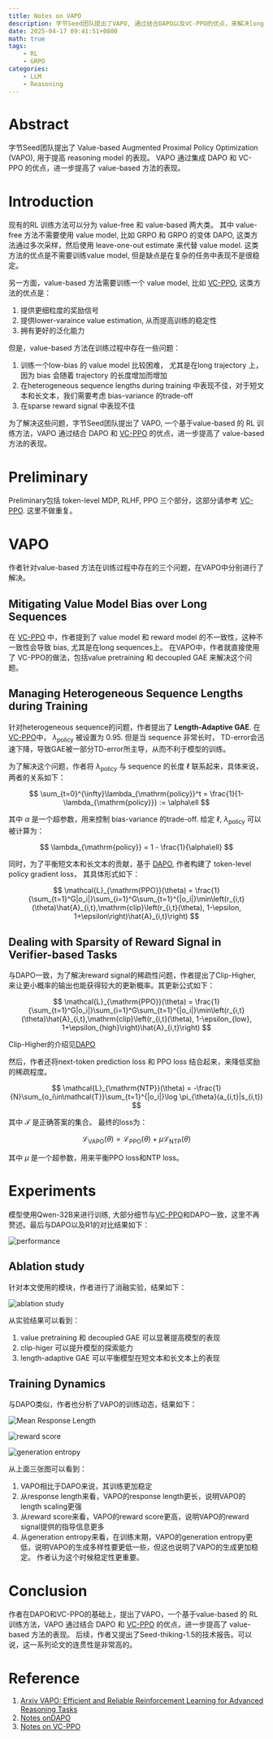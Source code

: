 ```yaml
---
title: Notes on VAPO
description: 字节Seed团队提出了VAPO, 通过结合DAPO以及VC-PPO的优点，来解决long CoT任务中的一些问题，来提高reasoning model的表现
date: 2025-04-17 09:41:51+0800
math: true
tags: 
    - RL
    - GRPO
categories:
    - LLM 
    - Reasoning
---
```


# Abstract

字节Seed团队提出了 Value-based Augmented Proximal Policy Optimization (VAPO), 用于提高 reasoning model 的表现。 VAPO 通过集成 DAPO 和 VC-PPO 的优点，进一步提高了 value-based 方法的表现。

# Introduction

现有的RL 训练方法可以分为 value-free 和 value-based 两大类。
其中 value-free 方法不需要使用 value model, 比如 GRPO 和 GRPO 的变体 DAPO, 这类方法通过多次采样，然后使用 leave-one-out estimate 来代替 value model. 这类方法的优点是不需要训练value model, 但是缺点是在复杂的任务中表现不是很稳定。

另一方面，value-based 方法需要训练一个 value model, 比如 [VC-PPO](https://maosong.website/p/notes-on-vc-ppo/), 这类方法的优点是：

1. 提供更细粒度的奖励信号
2. 提供lower-varaince value estimation, 从而提高训练的稳定性
3. 拥有更好的泛化能力

但是，value-based 方法在训练过程中存在一些问题：

1. 训练一个low-bias 的 value model 比较困难， 尤其是在long trajectory 上，因为 bias 会随着 trajectory 的长度增加而增加
2. 在heterogeneous sequence lengths during training 中表现不佳，对于短文本和长文本，我们需要考虑 bias-variance 的trade-off
3. 在sparse reward signal 中表现不佳

为了解决这些问题，字节Seed团队提出了 VAPO, 一个基于value-based 的 RL 训练方法，VAPO 通过结合 DAPO 和 [VC-PPO](https://maosong.website/p/notes-on-vc-ppo/) 的优点，进一步提高了 value-based 方法的表现。

# Preliminary

Preliminary包括 token-level MDP, RLHF, PPO 三个部分，这部分请参考 [VC-PPO](https://maosong.website/p/notes-on-vc-ppo/). 这里不做重复。

# VAPO

作者针对value-based 方法在训练过程中存在的三个问题，在VAPO中分别进行了解决。

## Mitigating Value Model Bias over Long Sequences

在 [VC-PPO](https://maosong.website/p/notes-on-vc-ppo/) 中，作者提到了 value model 和 reward model 的不一致性，这种不一致性会导致 bias, 尤其是在long sequences上。 在VAPO中，作者就直接使用了 VC-PPO的做法，包括value pretraining 和 decoupled GAE 来解决这个问题。

## Managing Heterogeneous Sequence Lengths during Training

针对heterogeneous sequence的问题，作者提出了 **Length-Adaptive GAE**. 在[VC-PPO](https://maosong.website/p/notes-on-vc-ppo/)中， $\lambda_{\mathrm{policy}}$ 被设置为 $0.95$. 但是当 sequence 非常长时， TD-error会迅速下降，导致GAE被一部分TD-error所主导，从而不利于模型的训练。

为了解决这个问题，作者将 $\lambda_{\mathrm{policy}}$ 与 sequence 的长度 $\ell$ 联系起来，具体来说， 两者的关系如下：

$$
\sum_{t=0}^{\infty}\lambda_{\mathrm{policy}}^t = \frac{1}{1-\lambda_{\mathrm{policy}}} := \alpha\ell
$$

其中 $\alpha$ 是一个超参数，用来控制 bias-variance 的trade-off. 给定 $\ell$, $\lambda_{\mathrm{policy}}$ 可以被计算为：

$$
\lambda_{\mathrm{policy}} = 1 - \frac{1}{\alpha\ell}
$$

同时，为了平衡短文本和长文本的贡献，基于 [DAPO](https://maosong.website/p/notes-on-dapo/), 作者构建了 token-level policy gradient loss， 其具体形式如下：

$$
\mathcal{L}_{\mathrm{PPO}}(\theta) = \frac{1}{\sum_{t=1}^G|o_i|}\sum_{i=1}^G\sum_{t=1}^{|o_i|}\min\left(r_{i,t}(\theta)\hat{A}_{i,t},\mathrm{clip}\left(r_{i,t}(\theta), 1-\epsilon, 1+\epsilon\right)\hat{A}_{i,t}\right)
$$

## Dealing with Sparsity of Reward Signal in Verifier-based Tasks

与DAPO一致，为了解决reward signal的稀疏性问题，作者提出了Clip-Higher, 来让更小概率的输出也能获得较大的更新概率。其更新公式如下：

$$
\mathcal{L}_{\mathrm{PPO}}(\theta) = \frac{1}{\sum_{t=1}^G|o_i|}\sum_{i=1}^G\sum_{t=1}^{|o_i|}\min\left(r_{i,t}(\theta)\hat{A}_{i,t},\mathrm{clip}\left(r_{i,t}(\theta), 1-\epsilon_{low}, 1+\epsilon_{high}\right)\hat{A}_{i,t}\right)
$$

Clip-Higher的介绍见[DAPO](https://maosong.website/p/notes-on-dapo/)

然后，作者还将next-token prediction loss 和 PPO loss 结合起来，来降低奖励的稀疏程度。

$$
\mathcal{L}_{\mathrm{NTP}}(\theta) = -\frac{1}{N}\sum_{o_i\in\mathcal{T}}\sum_{t=1}^{|o_i|}\log \pi_{\theta}(a_{i,t}|s_{i,t})
$$

其中 $\mathcal{T}$ 是正确答案的集合。 最终的loss为：

$$
\mathcal{L}_{\mathrm{VAPO}}(\theta) = \mathcal{L}_{\mathrm{PPO}}(\theta) +\mu \mathcal{L}_{\mathrm{NTP}}(\theta)
$$

其中 $\mu$ 是一个超参数，用来平衡PPO loss和NTP loss。

# Experiments

模型使用Qwen-32B来进行训练, 大部分细节与[VC-PPO](https://maosong.website/p/notes-on-vc-ppo/)和DAPO一致，这里不再赘述。最后与DAPO以及R1的对比结果如下：

![performance](performance.png)

## Ablation study

针对本文使用的模块，作者进行了消融实验，结果如下：

![ablation study](ablation_results.png)

从实验结果可以看到：

1. value pretraining 和 decoupled GAE 可以显著提高模型的表现
2. clip-higer 可以提升模型的探索能力
3. length-adaptive GAE 可以平衡模型在短文本和长文本上的表现

## Training Dynamics

与DAPO类似，作者也分析了VAPO的训练动态，结果如下：

![Mean Response Length](mean_response_length.png)

![reward score](reward_score.png)

![generation entropy](generation_entropy.png)

从上面三张图可以看到：

1. VAPO相比于DAPO来说，其训练更加稳定
2. 从response length来看，VAPO的response length更长，说明VAPO的length scaling更强
3. 从reward score来看，VAPO的reward score更高，说明VAPO的reward signal提供的指导信息更多
4. 从generation entropy来看，在训练末期，VAPO的generation entropy更低，说明VAPO的生成多样性要更低一些，但这也说明了VAPO的生成更加稳定。 作者认为这个时候稳定性更重要。

# Conclusion

作者在DAPO和VC-PPO的基础上，提出了VAPO，一个基于value-based 的 RL 训练方法，VAPO 通过结合 DAPO 和 [VC-PPO](https://maosong.website/p/notes-on-vc-ppo/) 的优点，进一步提高了 value-based 方法的表现。 后续，作者又提出了Seed-thiking-1.5的技术报告。可以说，这一系列论文的连贯性是非常高的。

# Reference

1. [Arxiv VAPO: Efficient and Reliable Reinforcement Learning for Advanced Reasoning Tasks](http://arxiv.org/abs/2504.05118)
2. [Notes onDAPO](https://maosong.website/p/notes-on-dapo/)
3. [Notes on VC-PPO](https://maosong.website/p/notes-on-vc-ppo/)
